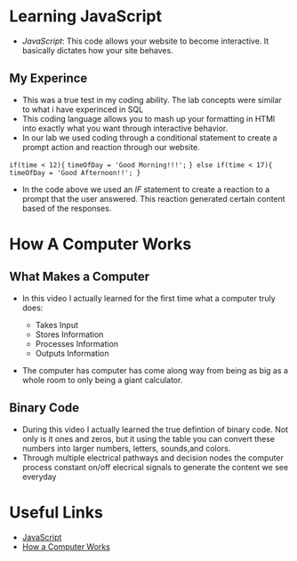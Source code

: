 # Learning JavaScript

- *JavaScript*: This code allows your website to become interactive.
It basically dictates how your site behaves.

## My Experince

- This was a true test in my coding ability. The lab concepts were similar to what i have experinced in SQL
- This coding language allows you to mash up your formatting in HTMl into exactly what you want through interactive behavior.
- In our lab we used coding through a conditional statement to create a prompt action and reaction through our website.

`if(time < 12){`
    `timeOfDay = 'Good Morning!!!';`
`} else if(time < 17){`
    `timeOfDay = 'Good Afternoon!!'; } `

- In the code above we used an *IF* statement to create a reaction to a prompt that the user answered. This reaction generated certain content based of the responses.

# How A Computer Works

## What Makes a Computer

- In this video I actually learned for the first time what a computer truly does:
    - Takes Input
    - Stores Information
    - Processes Information
    - Outputs Information

- The computer has computer has come along way from being as big as a whole room to only being a giant calculator.

## Binary Code

- During this video I actually learned the true defintion of binary code. Not only is it ones and zeros, but it using the table you can convert these numbers into larger numbers, letters, sounds,and colors.
- Through multiple electrical pathways and decision nodes the computer process constant on/off elecrical signals to generate the content we see everyday

# Useful Links

- [JavaScript](https://developer.mozilla.org/en-US/docs/Web/JavaScript)
- [How a Computer Works](https://www.youtube.com/watch?v=OAx_6-wdslM&list=PLzdnOPI1iJNcsRwJhvksEo1tJqjIqWbN-&index=1)